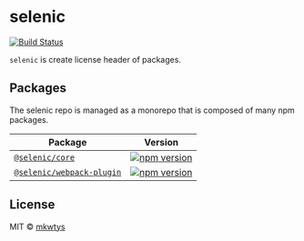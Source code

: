 # selenic

[![Build Status](https://travis-ci.org/mkwtys/selenic.svg?branch=master)](https://travis-ci.org/mkwtys/selenic)

`selenic` is create license header of packages.

## Packages

The selenic repo is managed as a monorepo that is composed of many npm packages.

| Package                                                       | Version                                                                                                                          |
| ------------------------------------------------------------- | -------------------------------------------------------------------------------------------------------------------------------- |
| [`@selenic/core`](/packages/selenic-core)                     | [![npm version](https://badge.fury.io/js/%40selenic%2Fcore.svg)](https://badge.fury.io/js/%40selenic%2Fcore)                     |
| [`@selenic/webpack-plugin`](/packages/selenic-webpack-plugin) | [![npm version](https://badge.fury.io/js/%40selenic%2Fwebpack-plugin.svg)](https://badge.fury.io/js/%40selenic%2Fwebpack-plugin) |

## License

MIT © [mkwtys](https://github.com/mkwtys)
